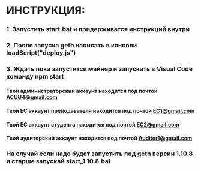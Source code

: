 # ИНСТРУКЦИЯ: #

### 1. Запустить start.bat и придерживатся инструкций внутри ###

### 2. После запуска geth написать в консоли loadScript("deploy.js") ###

### 3. Ждать пока запустится майнер и запускать в Visual Code команду npm start ###

#### Твой администраторский аккаунт находится под почтой ACUU4@gmail.com ####

#### Твой EC аккаунт преподавателя находится под почтой EC1@gmail.com ####

#### Твой EC аккаунт студента находится под почтой EC2@gmail.com ####

#### Твой аудиторский аккаунт находится под почтой Auditor1@gmail.com ####

### На случай если надо будет запустить под geth версии 1.10.8 и старше запускай start_1.10.8.bat ###
